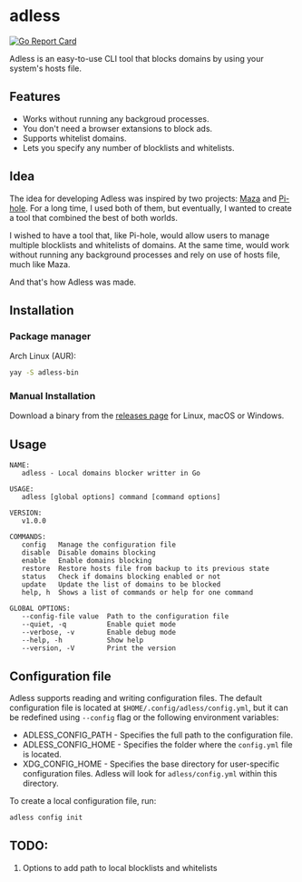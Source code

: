 # adless

[![Go Report Card](https://goreportcard.com/badge/github.com/WIttyJudge/adless)](https://goreportcard.com/report/github.com/WIttyJudge/adless)

Adless is an easy-to-use CLI tool that blocks domains by using your system's hosts file.

## Features

- Works without running any backgroud processes.
- You don't need a browser extansions to block ads.
- Supports whitelist domains.
- Lets you specify any number of blocklists and whitelists.

## Idea

The idea for developing Adless was inspired by two projects: [Maza](https://github.com/tanrax/maza-ad-blocking) and [Pi-hole](https://github.com/pi-hole/pi-hole).
For a long time, I used both of them, but eventually,
I wanted to create a tool that combined the best of both worlds.

I wished to have a tool that, like Pi-hole, would allow users to manage
multiple blocklists and whitelists of domains. At the same time, would work
without running any background processes and rely on use of hosts file, much like Maza.

And that's how Adless was made.

## Installation

### Package manager

Arch Linux (AUR):

```bash
yay -S adless-bin
```

### Manual Installation

Download a binary from the [releases page](https://github.com/WIttyJudge/adless/releases) for Linux, macOS or Windows.

## Usage

```
NAME:
   adless - Local domains blocker writter in Go

USAGE:
   adless [global options] command [command options]

VERSION:
   v1.0.0

COMMANDS:
   config   Manage the configuration file
   disable  Disable domains blocking
   enable   Enable domains blocking
   restore  Restore hosts file from backup to its previous state
   status   Check if domains blocking enabled or not
   update   Update the list of domains to be blocked
   help, h  Shows a list of commands or help for one command

GLOBAL OPTIONS:
   --config-file value  Path to the configuration file
   --quiet, -q          Enable quiet mode
   --verbose, -v        Enable debug mode
   --help, -h           Show help
   --version, -V        Print the version
```

## Configuration file

Adless supports reading and writing configuration files.
The default configuration file is located at `$HOME/.config/adless/config.yml`,
but it can be redefined using `--config` flag or the following environment variables:

- ADLESS_CONFIG_PATH - Specifies the full path to the configuration file.
- ADLESS_CONFIG_HOME - Specifies the folder where the `config.yml` file is located.
- XDG_CONFIG_HOME - Specifies the base directory for user-specific configuration files. Adless will look for `adless/config.yml` within this directory.

To create a local configuration file, run:

```bash
adless config init
```

## TODO:

1. Options to add path to local blocklists and whitelists
